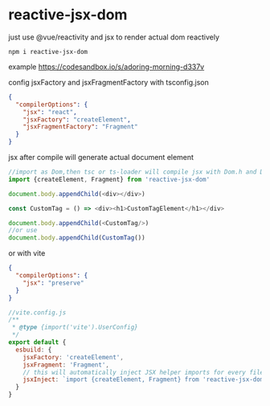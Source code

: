 # reactive-jsx-dom
just use @vue/reactivity and jsx to render actual dom reactively

``` commandline
npm i reactive-jsx-dom
```

example https://codesandbox.io/s/adoring-morning-d337v

config jsxFactory and jsxFragmentFactory with tsconfig.json
```json
{
  "compilerOptions": {
    "jsx": "react",
    "jsxFactory": "createElement",
    "jsxFragmentFactory": "Fragment"
  }
}
```
jsx after compile will generate actual document element
```javascript
//import as Dom,then tsc or ts-loader will compile jsx with Dom.h and Dom.Fragment
import {createElement, Fragment} from 'reactive-jsx-dom'

document.body.appendChild(<div></div>)

const CustomTag = () => <div><h1>CustomTagElement</h1></div>

document.body.appendChild(<CustomTag/>)
//or use
document.body.appendChild(CustomTag())
```
or with vite
```json
{
  "compilerOptions": {
    "jsx": "preserve"
  }
}
```
```javascript
//vite.config.js
/**
 * @type {import('vite').UserConfig}
 */
export default {
  esbuild: {
    jsxFactory: 'createElement',
    jsxFragment: 'Fragment', 
    // this will automatically inject JSX helper imports for every file transformed by ESBuild
    jsxInject: `import {createElement, Fragment} from 'reactive-jsx-dom'`
  }
}
```